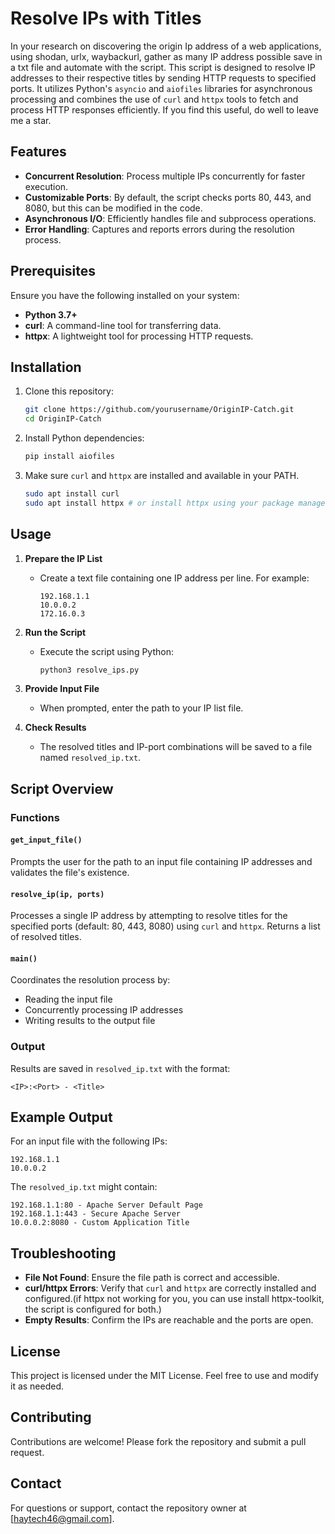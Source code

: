 # Resolve IPs with Titles
In your research on discovering the origin Ip address of a web applications, using shodan, urlx, waybackurl, gather as many IP address possible save in a txt file and automate with the script. 
This script is designed to resolve IP addresses to their respective titles by sending HTTP requests to specified ports. It utilizes Python's `asyncio` and `aiofiles` libraries for asynchronous processing and combines the use of `curl` and `httpx` tools to fetch and process HTTP responses efficiently. If you find this useful, do well to leave me a star.

## Features

- **Concurrent Resolution**: Process multiple IPs concurrently for faster execution.
- **Customizable Ports**: By default, the script checks ports 80, 443, and 8080, but this can be modified in the code.
- **Asynchronous I/O**: Efficiently handles file and subprocess operations.
- **Error Handling**: Captures and reports errors during the resolution process.

## Prerequisites

Ensure you have the following installed on your system:

- **Python 3.7+**
- **curl**: A command-line tool for transferring data.
- **httpx**: A lightweight tool for processing HTTP requests.

## Installation

1. Clone this repository:

    ```bash
    git clone https://github.com/yourusername/OriginIP-Catch.git
    cd OriginIP-Catch
    ```

2. Install Python dependencies:

    ```bash
    pip install aiofiles
    ```

3. Make sure `curl` and `httpx` are installed and available in your PATH.

    ```bash
    sudo apt install curl
    sudo apt install httpx # or install httpx using your package manager // sudo apt install httpx-toolkit
    ```

## Usage

1. **Prepare the IP List**
   - Create a text file containing one IP address per line. For example:

     ```
     192.168.1.1
     10.0.0.2
     172.16.0.3
     ```

2. **Run the Script**
   - Execute the script using Python:

     ```bash
     python3 resolve_ips.py
     ```

3. **Provide Input File**
   - When prompted, enter the path to your IP list file.

4. **Check Results**
   - The resolved titles and IP-port combinations will be saved to a file named `resolved_ip.txt`.

## Script Overview

### Functions

#### `get_input_file()`
Prompts the user for the path to an input file containing IP addresses and validates the file's existence.

#### `resolve_ip(ip, ports)`
Processes a single IP address by attempting to resolve titles for the specified ports (default: 80, 443, 8080) using `curl` and `httpx`. Returns a list of resolved titles.

#### `main()`
Coordinates the resolution process by:
- Reading the input file
- Concurrently processing IP addresses
- Writing results to the output file

### Output

Results are saved in `resolved_ip.txt` with the format:

```
<IP>:<Port> - <Title>
```

## Example Output

For an input file with the following IPs:

```
192.168.1.1
10.0.0.2
```

The `resolved_ip.txt` might contain:

```
192.168.1.1:80 - Apache Server Default Page
192.168.1.1:443 - Secure Apache Server
10.0.0.2:8080 - Custom Application Title
```

## Troubleshooting

- **File Not Found**: Ensure the file path is correct and accessible.
- **curl/httpx Errors**: Verify that `curl` and `httpx` are correctly installed and configured.(if httpx not working for you, you can use install httpx-toolkit, the script is configured for both.)
- **Empty Results**: Confirm the IPs are reachable and the ports are open.

## License

This project is licensed under the MIT License. Feel free to use and modify it as needed.

## Contributing

Contributions are welcome! Please fork the repository and submit a pull request.

## Contact

For questions or support, contact the repository owner at [haytech46@gmail.com].

